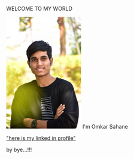 WELCOME TO MY WORLD

  <img width="200" alt="portfolio_view" src="DSC_0021-01.jpeg">
  I'm Omkar Sahane

 
["here is my linked in profile"](https://www.linkedin.com/in/omkar-sahane-7452691b2)

by bye...!!!
